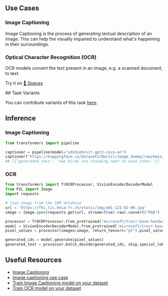## Use Cases
### Image Captioning

Image Captioning is the process of generating textual description of an image. 
This can help the visually impaired to understand what's happening in their surroundings.

 

### Optical Character Recognition (OCR)
OCR models convert the text present in an image, e.g. a scanned document, to text.

Try it on [🤗 Spaces](https://huggingface.co/microsoft/trocr-base-handwritten)

## Task Variants

You can contribute variants of this task [here](https://github.com/huggingface/hub-docs/blob/main/tasks/src/image-to-text/about.md).


## Inference
### Image Captioning
```python
from transformers import pipeline

captioner = pipeline(model="ydshieh/vit-gpt2-coco-en")
captioner("https://huggingface.co/datasets/Narsil/image_dummy/raw/main/parrots.png")
## [{'generated_text': 'two birds are standing next to each other '}]
```

### OCR
```python
from transformers import TrOCRProcessor, VisionEncoderDecoderModel
from PIL import Image
import requests

# load image from the IAM database
url = 'https://fki.tic.heia-fr.ch/static/img/a01-122-02-00.jpg'
image = Image.open(requests.get(url, stream=True).raw).convert("RGB")

processor = TrOCRProcessor.from_pretrained('microsoft/trocr-base-handwritten')
model = VisionEncoderDecoderModel.from_pretrained('microsoft/trocr-base-handwritten')
pixel_values = processor(images=image, return_tensors="pt").pixel_values

generated_ids = model.generate(pixel_values)
generated_text = processor.batch_decode(generated_ids, skip_special_tokens=True)[0]

```

## Useful Resources
- [Image Captioning](https://huggingface.co/docs/transformers/main/en/tasks/image_captioning)
- [Image captioning use case](https://blog.google/outreach-initiatives/accessibility/get-image-descriptions/)
- [Train Image Captioning model on your dataset](https://github.com/NielsRogge/Transformers-Tutorials/blob/master/GIT/Fine_tune_GIT_on_an_image_captioning_dataset.ipynb)
- [Train OCR model on your dataset ](https://github.com/NielsRogge/Transformers-Tutorials/tree/master/TrOCR)